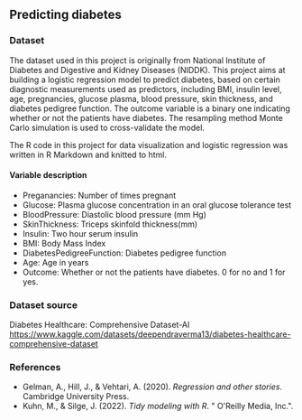 ## Predicting diabetes
### Dataset
The dataset used in this project is originally from National Institute of Diabetes and Digestive and Kidney Diseases (NIDDK). This project aims at building a logistic regression model to predict diabetes, based on certain diagnostic measurements used as predictors, including BMI, insulin level, age, pregnancies, glucose plasma, blood pressure, skin thickness, and diabetes pedigree function. The outcome variable is a binary one indicating whether or not the patients have diabetes. The resampling method Monte Carlo simulation is used to cross-validate the model.

The R code in this project for data visualization and logistic regression was written in R Markdown and knitted to html.
#### Variable description
* Preganancies: Number of times pregnant
* Glucose: Plasma glucose concentration in an oral glucose tolerance test
* BloodPressure: Diastolic blood pressure (mm Hg)
* SkinThickness: Triceps skinfold thickness(mm)
* Insulin: Two hour serum insulin
* BMI: Body Mass Index
* DiabetesPedigreeFunction: Diabetes pedigree function
* Age: Age in years
* Outcome: Whether or not the patients have diabetes. 0 for no and 1 for yes. 
### Dataset source
Diabetes Healthcare: Comprehensive Dataset-AI https://www.kaggle.com/datasets/deependraverma13/diabetes-healthcare-comprehensive-dataset 
### References
* Gelman, A., Hill, J., & Vehtari, A. (2020). *Regression and other stories*. Cambridge University Press.
* Kuhn, M., & Silge, J. (2022). *Tidy modeling with R*. " O'Reilly Media, Inc.".
